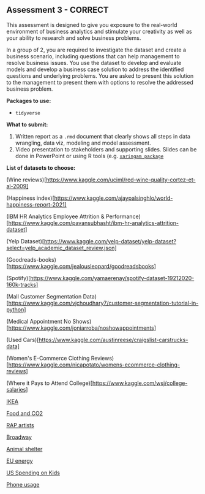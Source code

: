 ## Assessment 3 - CORRECT

This assessment is designed to give you exposure to the real-world environment of business analytics and stimulate your creativity as well as your ability to research and 
solve business problems. 

In a group of 2, you are required to investigate the dataset and create a business scenario, including questions that can help management to resolve business issues. 
You use the dataset to develop and evaluate models and develop a business case solution to address the identified questions and underlying problems.
You are asked to present this solution to the management to present them with options to resolve the addressed business problem.
 
**Packages to use:**

- `tidyverse`

**What to submit:**

1. Written report as a `.rmd` document that clearly shows all steps in data wrangling, data viz, modeling and model assessment.
2. Video presentation to stakeholders and supporting slides. Slides can be done in PowerPoint or using R tools (e.g. [`xaringam package`](https://bookdown.org/yihui/rmarkdown/xaringan.html)

**List of datasets to choose:**

(Wine reviews)[https://www.kaggle.com/uciml/red-wine-quality-cortez-et-al-2009]

(Happiness index)[https://www.kaggle.com/ajaypalsinghlo/world-happiness-report-2021]

(IBM HR Analytics Employee Attrition & Performance)[https://www.kaggle.com/pavansubhasht/ibm-hr-analytics-attrition-dataset]

(Yelp Dataset)[https://www.kaggle.com/yelp-dataset/yelp-dataset?select=yelp_academic_dataset_review.json]

(Goodreads-books)[https://www.kaggle.com/jealousleopard/goodreadsbooks]

(Spotify)[https://www.kaggle.com/yamaerenay/spotify-dataset-19212020-160k-tracks]

(Mall Customer Segmentation Data)[https://www.kaggle.com/vjchoudhary7/customer-segmentation-tutorial-in-python]

(Medical Appointment No Shows)[https://www.kaggle.com/joniarroba/noshowappointments]

(Used Cars)[https://www.kaggle.com/austinreese/craigslist-carstrucks-data]

(Women's E-Commerce Clothing Reviews)[https://www.kaggle.com/nicapotato/womens-ecommerce-clothing-reviews]

(Where it Pays to Attend College)[https://www.kaggle.com/wsj/college-salaries]

[IKEA](https://github.com/rfordatascience/tidytuesday/blob/master/data/2020/2020-11-03/readme.md)

[Food and CO2](https://github.com/rfordatascience/tidytuesday/blob/master/data/2020/2020-02-18/readme.md)

[RAP artists](https://github.com/rfordatascience/tidytuesday/blob/master/data/2020/2020-04-14/readme.md)

[Broadway](https://github.com/rfordatascience/tidytuesday/blob/master/data/2020/2020-04-28/readme.md)

[Animal shelter](https://github.com/rfordatascience/tidytuesday/blob/master/data/2020/2020-07-21/readme.md)

[EU energy](https://github.com/rfordatascience/tidytuesday/blob/master/data/2020/2020-08-04/readme.md)

[US Spending on Kids](https://github.com/rfordatascience/tidytuesday/blob/master/data/2020/2020-09-15/readme.md)

[Phone usage](https://github.com/rfordatascience/tidytuesday/blob/master/data/2020/2020-11-10/readme.md)
